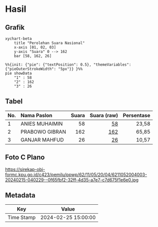 # Hasil

## Grafik

```mermaid
xychart-beta
    title "Perolehan Suara Nasional"
    x-axis [01, 02, 03]
    y-axis "Suara" 0 --> 162
    bar [58, 162, 26]
```

```mermaid
%%{init: {"pie": {"textPosition": 0.5}, "themeVariables": {"pieOuterStrokeWidth": "5px"}} }%%
pie showData
    "1" : 58
    "2" : 162
    "3" : 26
```

## Tabel

| No. | Nama Paslon    | Suara | Suara (raw) | Persentase |
|:--- |:-------------- | -----:| -----------:| ----------:|
| 1   | ANIES MUHAIMIN | 58    | [58][p-1]   | 23,58      |
| 2   | PRABOWO GIBRAN | 162   | [162][p-2]  | 65,85      |
| 3   | GANJAR MAHFUD  | 26    | [26][p-3]   | 10,57      |


[p-1]: https://github.com/gigit-pemilu/pemilu-2024/blob/main/pilpres/hitung-suara/sub/62-kalimantan-tengah/sub/11-pulang-pisau/sub/05-kahayan-hilir/sub/2004-anjir-pulang-pisau/sub/003-tps/sub/paslon-1.txt
[p-2]: https://github.com/gigit-pemilu/pemilu-2024/blob/main/pilpres/hitung-suara/sub/62-kalimantan-tengah/sub/11-pulang-pisau/sub/05-kahayan-hilir/sub/2004-anjir-pulang-pisau/sub/003-tps/sub/paslon-2.txt
[p-3]: https://github.com/gigit-pemilu/pemilu-2024/blob/main/pilpres/hitung-suara/sub/62-kalimantan-tengah/sub/11-pulang-pisau/sub/05-kahayan-hilir/sub/2004-anjir-pulang-pisau/sub/003-tps/sub/paslon-3.txt

## Foto C Plano

https://sirekap-obj-formc.kpu.go.id/c423/pemilu/ppwp/62/11/05/20/04/6211052004003-20240215-040229--0f65fbf2-32ff-4d35-a7e7-c7d675f1e6e0.jpg


## Metadata

| Key        | Value               |
| ---------- | ------------------- |
| Time Stamp | 2024-02-25 15:00:00 |



